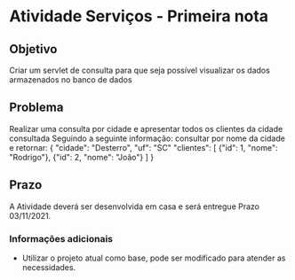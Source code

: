 # Atividade Serviços - Primeira nota
## Objetivo
Criar um servlet de consulta para que seja possível visualizar os dados 
armazenados no banco de dados

## Problema
Realizar uma consulta por cidade e apresentar todos os clientes da cidade consultada
Seguindo a seguinte informação: consultar por nome da cidade e retornar:
{
"cidade": "Desterro",
"uf": "SC"
"clientes": [
    {"id": 1, "nome": "Rodrigo"},
    {"id": 2, "nome": "João"}
  ]
}

## Prazo
A Atividade deverá ser desenvolvida em casa e será entregue 
Prazo 03/11/2021. 

### Informações adicionais
* Utilizar o projeto atual como base, pode ser modificado para atender as necessidades.